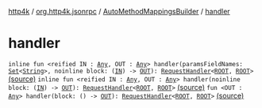 [http4k](../../index.md) / [org.http4k.jsonrpc](../index.md) / [AutoMethodMappingsBuilder](index.md) / [handler](./handler.md)

# handler

`inline fun <reified IN : `[`Any`](https://kotlinlang.org/api/latest/jvm/stdlib/kotlin/-any/index.html)`, OUT : `[`Any`](https://kotlinlang.org/api/latest/jvm/stdlib/kotlin/-any/index.html)`> handler(paramsFieldNames: `[`Set`](https://kotlinlang.org/api/latest/jvm/stdlib/kotlin.collections/-set/index.html)`<`[`String`](https://kotlinlang.org/api/latest/jvm/stdlib/kotlin/-string/index.html)`>, noinline block: (`[`IN`](handler.md#IN)`) -> `[`OUT`](handler.md#OUT)`): `[`RequestHandler`](../-request-handler.md)`<`[`ROOT`](index.md#ROOT)`, `[`ROOT`](index.md#ROOT)`>` [(source)](https://github.com/http4k/http4k/blob/master/http4k-jsonrpc/src/main/kotlin/org/http4k/jsonrpc/AutoMethodMappingsBuilder.kt#L8)
`inline fun <reified IN : `[`Any`](https://kotlinlang.org/api/latest/jvm/stdlib/kotlin/-any/index.html)`, OUT : `[`Any`](https://kotlinlang.org/api/latest/jvm/stdlib/kotlin/-any/index.html)`> handler(noinline block: (`[`IN`](handler.md#IN)`) -> `[`OUT`](handler.md#OUT)`): `[`RequestHandler`](../-request-handler.md)`<`[`ROOT`](index.md#ROOT)`, `[`ROOT`](index.md#ROOT)`>` [(source)](https://github.com/http4k/http4k/blob/master/http4k-jsonrpc/src/main/kotlin/org/http4k/jsonrpc/AutoMethodMappingsBuilder.kt#L19)
`fun <OUT : `[`Any`](https://kotlinlang.org/api/latest/jvm/stdlib/kotlin/-any/index.html)`> handler(block: () -> `[`OUT`](handler.md#OUT)`): `[`RequestHandler`](../-request-handler.md)`<`[`ROOT`](index.md#ROOT)`, `[`ROOT`](index.md#ROOT)`>` [(source)](https://github.com/http4k/http4k/blob/master/http4k-jsonrpc/src/main/kotlin/org/http4k/jsonrpc/AutoMethodMappingsBuilder.kt#L22)